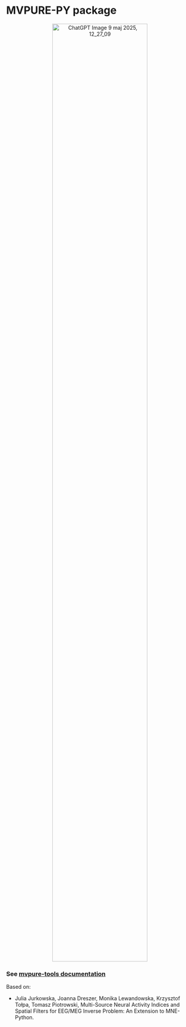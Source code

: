 # MVPURE-PY package
<div style="text-align: center;">
<img width="256" height="2516" alt="ChatGPT Image 9 maj 2025, 12_27_09" src="https://github.com/user-attachments/assets/6dab0948-b55e-4fd3-a175-a5506444e962" />
</div>

### See [mvpure-tools documentation](https://julia-jurkowska.github.io/mvpure-tools/)

Based on:
- Julia Jurkowska, Joanna Dreszer, Monika Lewandowska, Krzysztof Tołpa, Tomasz Piotrowski, Multi-Source Neural Activity Indices and Spatial Filters for EEG/MEG
Inverse Problem: An Extension to MNE-Python.
